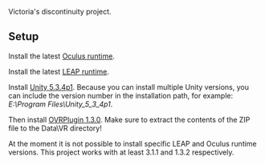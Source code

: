 
Victoria's discontinuity project.

Setup
-----

Install the latest [Oculus runtime](https://www.oculus.com/setup).

Install the latest [LEAP runtime](https://www.leapmotion.com/setup).

Install [Unity 5.3.4p1](http://unity3d.com/unity/qa/patch-releases). Because you can install multiple Unity versions, you can include the version number in the installation path, for example: *E:\Program Files\Unity_5_3_4p1*.
 
Then install [OVRPlugin 1.3.0](https://developer.oculus.com/downloads/game-engines/1.3.0/OVRPlugin_for_Unity_5/). Make sure to extract the contents of the ZIP file to the Data\VR directory!

At the moment it is not possible to install specific LEAP and Oculus runtime versions. This project works with at least 3.1.1 and 1.3.2 respectively.